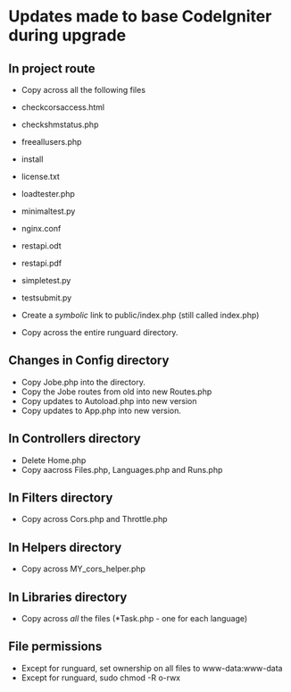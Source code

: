 # Updates made to base CodeIgniter during upgrade

## In project route

- Copy across all the following files

 - checkcorsaccess.html
 - checkshmstatus.php
 - freeallusers.php
 - install
 - license.txt
 - loadtester.php
 - minimaltest.py
 - nginx.conf
 - restapi.odt
 - restapi.pdf
 - simpletest.py
 - testsubmit.py
 
- Create a *symbolic* link to public/index.php (still called index.php)

- Copy across the entire runguard directory.

## Changes in Config directory

- Copy Jobe.php into the directory.
- Copy the Jobe routes from old into new Routes.php
- Copy updates to Autoload.php into new version
- Copy updates to App.php into new version.

## In Controllers directory

- Delete Home.php
- Copy aacross Files.php, Languages.php and Runs.php

## In Filters directory

- Copy across Cors.php and Throttle.php


## In Helpers directory

- Copy across MY_cors_helper.php

## In Libraries directory

- Copy across *all* the files (*Task.php - one for each language)

## File permissions

- Except for runguard, set ownership on all files to www-data:www-data
- Except for runguard, sudo chmod -R o-rwx

